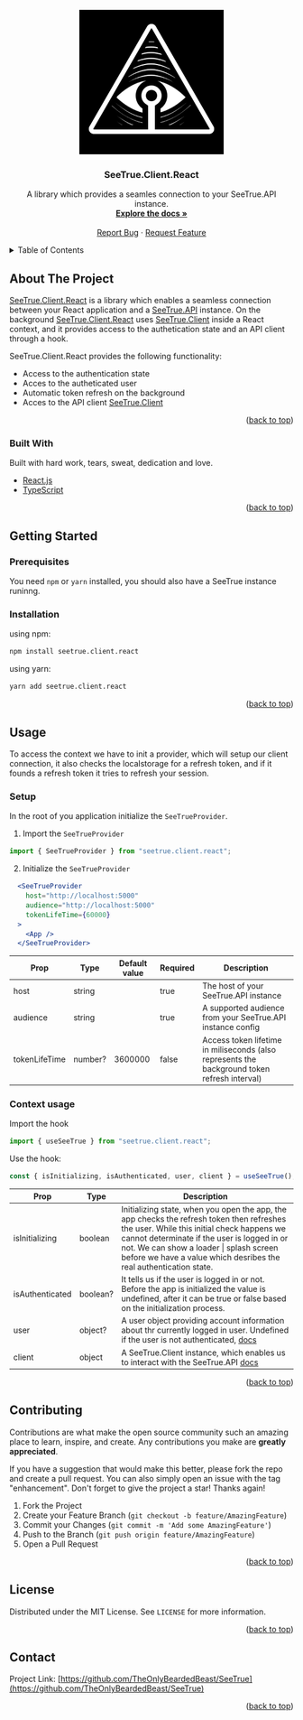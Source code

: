 <div id="top"></div>



<!-- PROJECT LOGO -->
<br />
<div align="center">
  <a href="https://github.com/TheOnlyBeardedBeast/SeeTrue">
    <img width="256px" src="../SeeTrue.Admin/src/Assets/SeeTrueIcon.png" />
  </a>

  <h3 align="center">SeeTrue.Client.React</h3>

  <p align="center">
    A library which provides a seamles connection to your SeeTrue.API instance.
    <br />
    <a href="https://github.com/TheOnlyBeardedBeast/SeeTrue/tree/master/SeeTrue.Client.React"><strong>Explore the docs »</strong></a>
    <br />
    <br />
    <a href="https://github.com/TheOnlyBeardedBeast/SeeTrue/issues">Report Bug</a>
    ·
    <a href="https://github.com/TheOnlyBeardedBeast/SeeTrue/issues">Request Feature</a>
  </p>
</div>



<!-- TABLE OF CONTENTS -->
<details>
  <summary>Table of Contents</summary>
  <ol>
    <li>
      <a href="#about-the-project">About The Project</a>
      <ul>
        <li><a href="#built-with">Built With</a></li>
      </ul>
    </li>
    <li>
      <a href="#getting-started">Getting Started</a>
      <ul>
        <li><a href="#prerequisites">Prerequisites</a></li>
        <li><a href="#installation">Installation</a></li>
      </ul>
    </li>
    <li><a href="#usage">Usage</a></li>
    <li><a href="#contributing">Contributing</a></li>
    <li><a href="#license">License</a></li>
    <li><a href="#contact">Contact</a></li>
  </ol>
</details>



<!-- ABOUT THE PROJECT -->
## About The Project

[SeeTrue.Client.React](https://github.com/TheOnlyBeardedBeast/SeeTrue/tree/master/SeeTrue.Client.React) is a library which enables a seamless connection between your React application and a [SeeTrue.API](https://github.com/TheOnlyBeardedBeast/SeeTrue/tree/master/SeeTrue.API) instance. On the background [SeeTrue.Client.React](https://github.com/TheOnlyBeardedBeast/SeeTrue/tree/master/SeeTrue.Client.React) uses [SeeTrue.Client](https://github.com/TheOnlyBeardedBeast/SeeTrue/tree/master/SeeTrue.Client) inside a React context, and it provides access to the authetication state and an API client through a hook.

SeeTrue.Client.React provides the following functionality:
* Access to the authentication state
* Acces to the autheticated user
* Automatic token refresh on the background
* Acces to the API client [SeeTrue.Client](https://github.com/TheOnlyBeardedBeast/SeeTrue/tree/master/SeeTrue.Client)


<p align="right">(<a href="#top">back to top</a>)</p>



### Built With

Built with hard work, tears, sweat, dedication and love.


* [React.js](https://reactjs.org/)
* [TypeScript](https://www.typescriptlang.org/)

<p align="right">(<a href="#top">back to top</a>)</p>



<!-- GETTING STARTED -->
## Getting Started
### Prerequisites

You need `npm` or `yarn` installed, you should also have a SeeTrue instance runinng. 

### Installation

using npm:
```bash
npm install seetrue.client.react
```

using yarn:
```bash
yarn add seetrue.client.react
```

<p align="right">(<a href="#top">back to top</a>)</p>



<!-- USAGE EXAMPLES -->
## Usage

To access the context we have to init a provider, which will setup our client connection, it also checks the localstorage for a refresh token, and if it founds a refresh token it tries to refresh your session. 

### Setup

In the root of you application initialize the `SeeTrueProvider`.

1. Import the `SeeTrueProvider`
```typescript
import { SeeTrueProvider } from "seetrue.client.react";
```
2. Initialize the `SeeTrueProvider`
```jsx
  <SeeTrueProvider
    host="http://localhost:5000"
    audience="http://localhost:5000"
    tokenLifeTime={60000}
  >
    <App />
  </SeeTrueProvider>
```

| Prop          | Type    | Default value | Required | Description                                                                                  |
|---------------|---------|---------------|----------|----------------------------------------------------------------------------------------------|
| host          | string  |               | true     | The host of your SeeTrue.API instance                                                        |
| audience      | string  |               | true     | A supported audience from your SeeTrue.API instance config                                   |
| tokenLifeTime | number? | 3600000       | false    | Access token lifetime in miliseconds (also represents the background token refresh interval) |

### Context usage

Import the hook
```typescript
import { useSeeTrue } from "seetrue.client.react";
```

Use the hook:
```typescript
const { isInitializing, isAuthenticated, user, client } = useSeeTrue();
```


| Prop            | Type     | Description                                                                                                                                                                                                                                                                                              |
|-----------------|----------|----------------------------------------------------------------------------------------------------------------------------------------------------------------------------------------------------------------------------------------------------------------------------------------------------------|
| isInitializing  | boolean  | Initializing state, when you open the app, the app checks the refresh token then refreshes the user.  While this initial check happens we cannot determinate if the user is logged in or not. We can show a loader \| splash screen before we have a value which desribes the real authentication state. |
| isAuthenticated | boolean? | It tells us if the user is logged in or not. Before the app is initialized the value is undefined, after it can be true or false based on the initialization process.                                                                                                                                    |
| user            | object?  | A user object providing account information about thr currently logged in user. Undefined if the user is not authenticated, [docs](https://github.com/TheOnlyBeardedBeast/SeeTrue/blob/master/SeeTrue.Client/docs/interfaces/types.UserResponse.md)                                                                                                                                                    |
| client          | object   | A SeeTrue.Client instance, which enables us to interact with the SeeTrue.API [docs](https://github.com/TheOnlyBeardedBeast/SeeTrue/blob/master/SeeTrue.Client/docs/classes/client.SeeTrueClient.md)                                                                                                                                                                                                                            |

<p align="right">(<a href="#top">back to top</a>)</p>



<!-- CONTRIBUTING -->
## Contributing

Contributions are what make the open source community such an amazing place to learn, inspire, and create. Any contributions you make are **greatly appreciated**.

If you have a suggestion that would make this better, please fork the repo and create a pull request. You can also simply open an issue with the tag "enhancement".
Don't forget to give the project a star! Thanks again!

1. Fork the Project
2. Create your Feature Branch (`git checkout -b feature/AmazingFeature`)
3. Commit your Changes (`git commit -m 'Add some AmazingFeature'`)
4. Push to the Branch (`git push origin feature/AmazingFeature`)
5. Open a Pull Request

<p align="right">(<a href="#top">back to top</a>)</p>



<!-- LICENSE -->
## License

Distributed under the MIT License. See `LICENSE` for more information.

<p align="right">(<a href="#top">back to top</a>)</p>



<!-- CONTACT -->
## Contact

Project Link: [https://github.com/TheOnlyBeardedBeast/SeeTrue](https://github.com/TheOnlyBeardedBeast/SeeTrue)

<p align="right">(<a href="#top">back to top</a>)</p>



